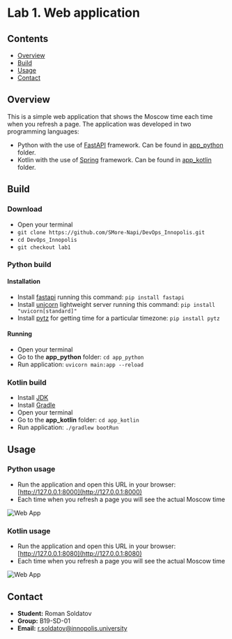 # Lab 1. Web application

## Contents

- [Overview](#overview)
- [Build](#build)
- [Usage](#usage)
- [Contact](#contact)

## Overview

This is a simple web application that shows the Moscow time
each time when you refresh a page.
The application was developed in two programming languages:

- Python with the use of [FastAPI](https://fastapi.tiangolo.com) framework.
  Can be found in [app_python](/app_python/) folder.
- Kotlin with the use of [Spring](https://spring.io) framework.
  Can be found in [app_kotlin](/app_kotlin/) folder.

## Build

### Download

- Open your terminal
- `git clone https://github.com/SMore-Napi/DevOps_Innopolis.git`
- `cd DevOps_Innopolis`
- `git checkout lab1`

### Python build

#### Installation

- Install [fastapi](https://fastapi.tiangolo.com/#installation)
  running this command: `pip install fastapi`
- Install [unicorn](https://www.uvicorn.org/#quickstart) lightweight server
  running this command: `pip install "uvicorn[standard]"`
- Install [pytz](http://pytz.sourceforge.net) for getting time
  for a particular timezone: `pip install pytz`

#### Running

- Open your terminal
- Go to the **app_python** folder: `cd app_python`
- Run application: `uvicorn main:app --reload`

### Kotlin build

- Install [JDK](https://www.oracle.com/java/technologies/downloads/)
- Install [Gradle](https://gradle.org/install/)
- Open your terminal
- Go to the **app_kotlin** folder: `cd app_kotlin`
- Run application: `./gradlew bootRun`

## Usage

### Python usage

- Run the application and open this URL in your browser: [http://127.0.0.1:8000](http://127.0.0.1:8000)
- Each time when you refresh a page you will see the actual Moscow time

![Web App](https://user-images.githubusercontent.com/49106163/188318587-e71e43a8-8bdf-46f3-a29f-f2377f4b5e86.png)

### Kotlin usage

- Run the application and open this URL in your browser: [http://127.0.0.1:8080](http://127.0.0.1:8080)
- Each time when you refresh a page you will see the actual Moscow time

![Web App](https://user-images.githubusercontent.com/49106163/188326480-63eefcee-88fc-4692-a234-85f34d5afd65.png)

## Contact

- **Student:** Roman Soldatov
- **Group:** B19-SD-01
- **Email:** r.soldatov@innopolis.university
